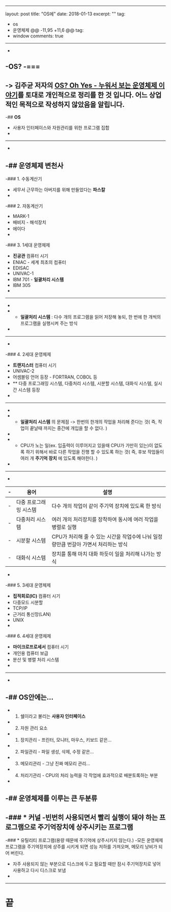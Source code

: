 ---
layout: post
title:  "OS에"
date:   2018-01-13
excerpt: ""
tag:
 - os
 - 운영체제
@@ -11,95 +11,6 @@ tag:
 - window
 comments: true
 ---
-
-**OS?**
-===
-
-> 김주균 저자의  [OS? Oh Yes - 누워서 보는 운영체제 이야기](http://www.aladin.co.kr/shop/wproduct.aspx?ItemId=30281937)를 토대로 개인적으로 정리를 한 것 입니다. 어느 상업적인 목적으로 작성하지 않았음을 알립니다.
-
-## **OS**
-  사용자 인터페이스와 자원관리를 위한 프로그램 집합
-
----
-
-## 운영체제 변천사
-
-### 1. 수동계산기
-  세무서 근무하는 아버지를 위해 만들었다는 **파스칼**
-
-### 2. 자동계산기
-  MARK-1<br>
-  배비지 - 해석장치<br>
-  에이다<br>
-
-### 3. 1세대 운영체제
-  **진공관** 컴퓨터 시기<br>
-  ENIAC - 세계 최초의 컴퓨터<br>
-  EDISAC<br>
-  UNIVAC-1<br>
-  IBM 701 - **일괄처리 시스템**<br>
-  IBM 305<br>
-
----
-
-  - **일괄처리 시스템** : 다수 개의 프로그램을 읽어 저장해 놓되, 한 번에 한 개씩의 프로그램을 실행시켜 주는 방식
-
----
-
-### 4. 2세대 운영체제
-  **트랜지스터** 컴퓨터 시기<br>
-  UNIVAC-2<br>
-  어셈블링 언어 등장 - FORTRAN, COBOL 등<br>
-  \** 다중 프로그래밍 시스템, 다중처리 시스템, 시분할 시스템, 대화식 시스템, 실시간 시스템 등장
-
----
-
-  -  **일괄처리 시스템** 의 문제점 -> 한번의 한개의 작업을 처리해 준다는 것( 즉, 작업이 끝날때 까지는 중간에 개입을 할 수 없다. )
-
-  - CPU가 노는 일(ex. 입출력이 이루어지고 있을때 CPU가 가만히 있는)이 없도록 하기 위해서 바로 다른 작업을 진행 할 수 있도록 하는 것( 즉, 후보 작업들이 여러 개 **주기억 장치** 에 있도록 해야한다. )
-
----
-
-|용어|설명|
-|-|-|
-|다중 프로그래밍 시스템|다수 개의 작업이 같이 주기억 장치에 있도록 한 방식|
-|다중처리 시스템|여러 개의 처리장치를 장착하여 동시에 여러 작업을 병렬로 실행|
-|시분할 시스템|CPU가 처리해 줄 수 있는 시간을 작업수에 나눠 일정량만큼 번갈아 가면서 처리하는 방식|
-|대화식 시스템|장치를 통해 마치 대화 하듯이 일을 처리해 나가는 방식|
-
-### 5. 3세대 운영체제
-  **집적회로(IC)** 컴퓨터 시기<br>
-  다중모드 시분할<br>
-  TCP/IP<br>
-  근거리 통신망(LAN)<br>
-  UNIX<br>
-
-### 6. 4세대 운영체제
-  **마이크로프로세서** 컴퓨터 시기<br>
-  개인용 컴퓨터 보급<br>
-  분산 및 병렬 처리 시스템<br>
-
----
-
-## OS안에는...
-
-  1. 쉘이라고 불리는 **사용자 인터페이스**
-  2. 자원 관리 요소<br>
-    1. 장치관리 - 프린터, 모니터, 마우스, 키보드 같은...<br>
-    2. 파일관리 - 파일 생성, 삭제, 수정 같은...<br>
-    3. 메모리관리 - 그냥 진짜 메모리 관리...<br>
-    4. 처리기관리 - CPU의 처리 능력을 각 작업에 효과적으로 배분토록하는 부분<br>
-
-## 운영체제를 이루는 큰 두분류
-
-### \* 커널
-빈번히 사용되면서 빨리 실행이 돼야 하는 프로그램으로 주기억장치에 상주시키는 프로그램
-
-### \* 유틸리티 프로그램(용량 때문에 주기억에 상주시키지 않는다.)
-모든 운영체제 프로그램을 주기억장치에 상주를 시키게 되면 성능 저하를 가져오며, 메모리 낭비가 되어 버린다.<br>
- 자주 사용되지 않는 부분으로 디스크에 두고 필요할 때만 잠시 주기억장치로 넣어 사용하고 다시 디스크로 보냄
-
 ---

 # 끝
